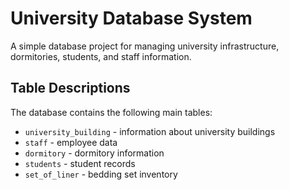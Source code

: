 # University Database System

A simple database project for managing university infrastructure, dormitories, students, and staff information.

## Table Descriptions

The database contains the following main tables:

- `university_building` - information about university buildings  
- `staff` - employee data  
- `dormitory` - dormitory information  
- `students` - student records  
- `set_of_liner` - bedding set inventory  

```

